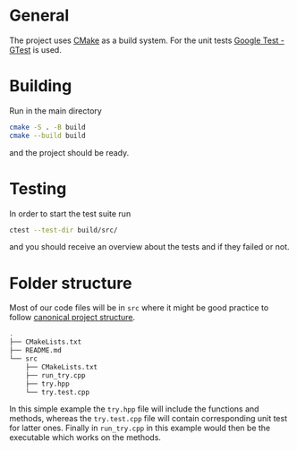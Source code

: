 # General
The project uses [CMake](https://cmake.org/) as a build system.
For the unit tests [Google Test - GTest](https://google.github.io/googletest/) is used.

# Building
Run in the main directory
```sh
cmake -S . -B build
cmake --build build
```
and the project should be ready.

# Testing
In order to start the test suite run
```sh
ctest --test-dir build/src/
```
and you should receive an overview about the tests and if they failed or not.

# Folder structure
Most of our code files will be in `src` where it might be good practice to follow [canonical project structure](https://www.open-std.org/jtc1/sc22/wg21/docs/papers/2018/p1204r0.html).
```sh
.
├── CMakeLists.txt
├── README.md
└── src
    ├── CMakeLists.txt
    ├── run_try.cpp
    ├── try.hpp
    └── try.test.cpp
```
In this simple example the `try.hpp` file will include the functions and methods, whereas the `try.test.cpp` file will contain corresponding unit test for latter ones.
Finally in `run_try.cpp` in this example would then be the executable which works on the methods.
